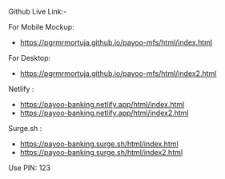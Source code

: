 Github Live Link:-

For Mobile Mockup:
- https://pgrmrmortuja.github.io/payoo-mfs/html/index.html
  
For Desktop:
- https://pgrmrmortuja.github.io/payoo-mfs/html/index2.html

Netlify :
 - https://payoo-banking.netlify.app/html/index.html
 - https://payoo-banking.netlify.app/html/index2.html

Surge.sh :
- https://payoo-banking.surge.sh/html/index.html
- https://payoo-banking.surge.sh/html/index2.html

Use PIN: 123
